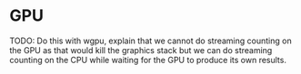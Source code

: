 # GPU

TODO: Do this with wgpu, explain that we cannot do streaming counting on the GPU
      as that would kill the graphics stack but we can do streaming counting on
      the CPU while waiting for the GPU to produce its own results.
